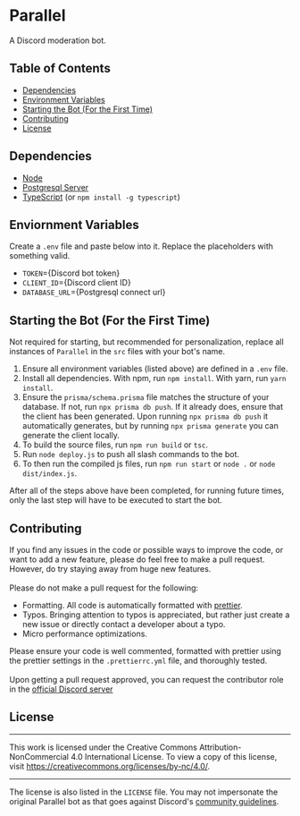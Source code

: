 # Parallel
A Discord moderation bot.

## Table of Contents
- [Dependencies](#dependencies)
- [Environment Variables](#enviornment-variables)
- [Starting the Bot (For the First Time)](#starting-the-bot-for-the-first-time)
- [Contributing](#contributing)
- [License](#license)

## Dependencies
- [Node](https://www.nodejs.org)
- [Postgresql Server](https://www.postgresql.org/download/)
- [TypeScript](https://www.npmjs.com/package/typescript) (or `npm install -g typescript`)

## Enviornment Variables
Create a `.env` file and paste below into it. Replace the placeholders with something valid.
- `TOKEN`={Discord bot token}
- `CLIENT_ID`={Discord client ID}
- `DATABASE_URL`={Postgresql connect url}

## Starting the Bot (For the First Time)
Not required for starting, but recommended for personalization, replace all instances of `Parallel` in the `src` files with your bot's name.

1. Ensure all environment variables (listed above) are defined in a `.env` file.
2. Install all dependencies. With npm, run `npm install`. With yarn, run `yarn install`.
3. Ensure the `prisma/schema.prisma` file matches the structure of your database. If not, run `npx prisma db push`.
If it already does, ensure that the client has been generated. Upon running `npx prisma db push` it automatically generates, but
by running `npx prisma generate` you can generate the client locally.
4. To build the source files, run `npm run build` or `tsc`.
5. Run `node deploy.js` to push all slash commands to the bot.
6. To then run the compiled js files, run `npm run start` or `node .` or `node dist/index.js`.

After all of the steps above have been completed, for running future times, only the last step will have to be executed to start the bot.

## Contributing
If you find any issues in the code or possible ways to improve the code, or want to add a new feature, please do feel free to make a pull request.
However, do try staying away from huge new features. <br /><br />
Please do not make a pull request for the following:
- Formatting. All code is automatically formatted with [prettier](https://www.npmjs.com/package/prettier).
- Typos. Bringing attention to typos is appreciated, but rather just create a new issue or directly contact a developer about a typo.
- Micro performance optimizations.

Please ensure your code is well commented, formatted with prettier using the prettier settings in the `.prettierrc.yml` file, and thoroughly tested.
<br /><br />
Upon getting a pull request approved, you can request the contributor role in the [official Discord server](https://discord.gg/v2AV3XtnBM)

## License

<hr />

This work is licensed under the Creative Commons Attribution-NonCommercial 4.0 International License. To view a copy of this license, visit https://creativecommons.org/licenses/by-nc/4.0/.

<hr />

The license is also listed in the `LICENSE` file. You may not impersonate the original Parallel bot as that goes against Discord's [community guidelines](https://discord.com/guidelines).